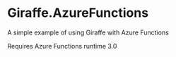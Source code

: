 # Giraffe.AzureFunctions

A simple example of using Giraffe with Azure Functions

Requires Azure Functions runtime 3.0
